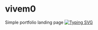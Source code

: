 # vivem0
Simple portfolio landing page
<a href="https://git.io/typing-svg"><img src="https://readme-typing-svg.herokuapp.com?font=Press+Start+2P&pause=1000&color=FFFFFF&background=192AFF&multiline=true&width=435&lines=Lots+of+code+stolen+from+everywhere;%3A);feel+free+to+steal+some+code+if+you+want" alt="Typing SVG" /></a>
